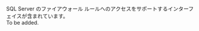 <Namespace Name="Microsoft.Azure.Management.Sql.Fluent.SqlServer.FirewallRules">
  <Docs>
    <summary>SQL Server のファイアウォール ルールへのアクセスをサポートするインターフェイスが含まれています。</summary> 
    <remarks>To be added.</remarks>
  </Docs>
</Namespace>
